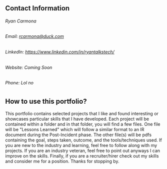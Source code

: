 #                                                              
## Contact Information                                                                                                        
###### Ryan Carmona                                                 
###### Email:    rcarmona@duck.com
###### LinkedIn: https://www.linkedin.com/in/ryantalkstech/
###### Website:  Coming Soon
###### Phone:    Lol no
#
## How to use this portfolio?
This portfolio contains selected projects that I like and found interesting or showcases particular skills that I have developed. Each project will be contained within a folder and in that folder, you will find a few files. One file will be "Lessons Learned" which will follow a similar format to an IR document during the Post-Incident phase. The other file(s) will be pdfs containing the goal, steps taken, outcome, and the tools/techniques used. If you are new to the industry and learning, feel free to follow along with my projects. If you are an industry veteran, feel free to point out anyways I can improve on the skills. Finally, if you are a recruiter/hirer check out my skills and consider me for a position. Thanks for stopping by.
